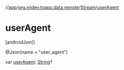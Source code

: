 //[app](../../../index.md)/[org.mjdev.tvapp.data.remote](../index.md)/[Stream](index.md)/[userAgent](user-agent.md)

# userAgent

[androidJvm]\

@Json(name = &quot;user_agent&quot;)

var [userAgent](user-agent.md): [String](https://kotlinlang.org/api/latest/jvm/stdlib/kotlin/-string/index.html)?

